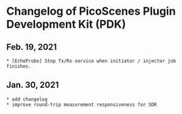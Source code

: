 # Changelog of PicoScenes Plugin Development Kit (PDK)

## Feb. 19, 2021
    * [EchoProbe] Stop Tx/Rx service when initiator / injector job finishes.

## Jan. 30, 2021
    * add changelog
    * improve round-trip measurement responsiveness for SDR